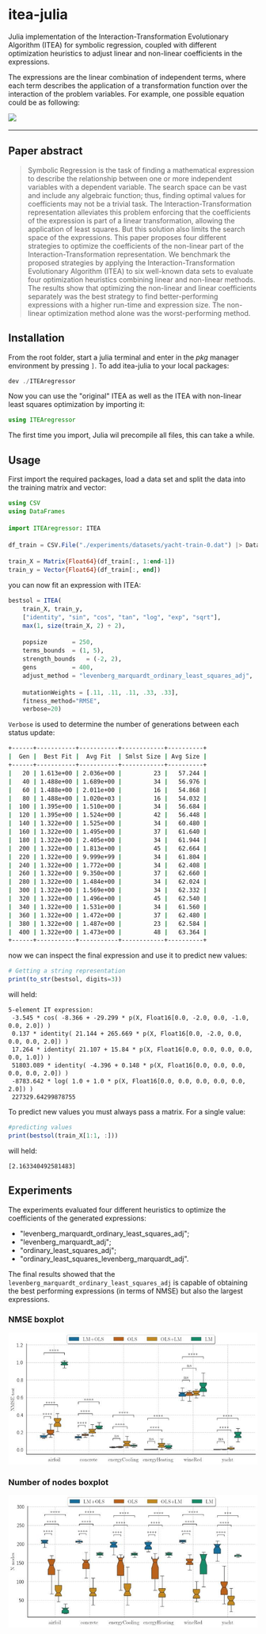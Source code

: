 # itea-julia

Julia implementation of the Interaction-Transformation Evolutionary Algorithm (ITEA) for symbolic regression, coupled with different optimization heuristics to adjust linear and non-linear coefficients in the expressions.

The expressions are the linear combination of independent terms, where each term describes the application of a transformation function over the interaction of the problem variables. For example, one possible equation could be as following:

<img src="https://render.githubusercontent.com/render/math?math=\text{IT}_{expr} = 0.67\cdot \left ( 26.26-1.162\cdot \frac{x_1}{x_4^2} \right ) -2.916\cdot \text{log}\left ( 1.0 +1.2\cdot x_1^2  x_5^1 \right ) -1.556\cdot \sqrt{5.0 - x_1^2 x_3^3} + 1411.0,">

-----

## Paper abstract

> Symbolic Regression is the task of finding a mathematical expression to describe the relationship between one or more independent variables with a dependent variable. The search space can be vast and include any algebraic function; thus, finding optimal values for coefficients may not be a trivial task. The Interaction-Transformation representation alleviates this problem enforcing that the coefficients of the expression is part of a linear transformation, allowing the application of least squares. But this solution also limits the search space of the expressions. This paper proposes four different strategies to optimize the coefficients of the non-linear part of the Interaction-Transformation representation. We benchmark the proposed strategies by applying the Interaction-Transformation Evolutionary Algorithm (ITEA) to six well-known data sets to evaluate four optimization heuristics combining linear and non-linear methods. The results show that optimizing the non-linear and linear coefficients separately was the best strategy to find better-performing expressions with a higher run-time and expression size. The non-linear optimization method alone was the worst-performing method.

## Installation

From the root folder, start a julia terminal and enter in the _pkg_ manager
environment by pressing ``]``. To add itea-julia to your local packages:

```julia
dev ./ITEAregressor
```

Now you can use the "original" ITEA as well as the ITEA with non-linear least 
squares optimization by importing it:

```julia
using ITEAregressor
```

The first time you import, Julia wil precompile all files, this can take a while.

## Usage

First import the required packages, load a data set and split the data into the training matrix and vector:

```julia
using CSV
using DataFrames

import ITEAregressor: ITEA

df_train = CSV.File("./experiments/datasets/yacht-train-0.dat") |> DataFrame

train_X = Matrix{Float64}(df_train[:, 1:end-1])
train_y = Vector{Float64}(df_train[:, end])
```

you can now fit an expression with ITEA:

```julia
bestsol = ITEA(
    train_X, train_y,
    ["identity", "sin", "cos", "tan", "log", "exp", "sqrt"],
    max(1, size(train_X, 2) ÷ 2),

    popsize       = 250,
    terms_bounds  = (1, 5),
    strength_bounds   = (-2, 2),
    gens          = 400,
    adjust_method = "levenberg_marquardt_ordinary_least_squares_adj",

    mutationWeights = [.11, .11, .11, .33, .33],
    fitness_method="RMSE",
    verbose=20)
```

`Verbose` is used to determine the number of generations between each status update:

```bash
+------+-----------+-----------+------------+----------+
|  Gen |  Best Fit |  Avg Fit  | Smlst Size | Avg Size |
+------+-----------+-----------+------------+----------+
|   20 | 1.613e+00 | 2.036e+00 |         23 |   57.244 |
|   40 | 1.488e+00 | 1.689e+00 |         34 |   56.976 |
|   60 | 1.488e+00 | 2.011e+00 |         16 |   54.868 |
|   80 | 1.488e+00 | 1.020e+03 |         16 |   54.032 |
|  100 | 1.395e+00 | 1.510e+00 |         34 |   56.684 |
|  120 | 1.395e+00 | 1.524e+00 |         42 |   56.448 |
|  140 | 1.322e+00 | 1.525e+00 |         34 |   60.480 |
|  160 | 1.322e+00 | 1.495e+00 |         37 |   61.640 |
|  180 | 1.322e+00 | 2.405e+00 |         34 |   61.944 |
|  200 | 1.322e+00 | 1.813e+00 |         45 |   62.664 |
|  220 | 1.322e+00 | 9.999e+99 |         34 |   61.804 |
|  240 | 1.322e+00 | 1.772e+00 |         34 |   62.408 |
|  260 | 1.322e+00 | 9.350e+00 |         37 |   62.660 |
|  280 | 1.322e+00 | 1.484e+00 |         34 |   62.024 |
|  300 | 1.322e+00 | 1.569e+00 |         34 |   62.332 |
|  320 | 1.322e+00 | 1.496e+00 |         45 |   62.540 |
|  340 | 1.322e+00 | 1.531e+00 |         34 |   61.560 |
|  360 | 1.322e+00 | 1.472e+00 |         37 |   62.480 |
|  380 | 1.322e+00 | 1.487e+00 |         23 |   62.584 |
|  400 | 1.322e+00 | 1.473e+00 |         48 |   63.364 |
+------+-----------+-----------+------------+----------+
```

now we can inspect the final expression and use it to predict new values:

```julia
# Getting a string representation
print(to_str(bestsol, digits=3))
```

will held:

```
5-element IT expression:
 -3.545 * cos( -8.366 + -29.299 * p(X, Float16[0.0, -2.0, 0.0, -1.0, 0.0, 2.0]) )
 0.137 * identity( 21.144 + 265.669 * p(X, Float16[0.0, -2.0, 0.0, 0.0, 0.0, 2.0]) )
 17.264 * identity( 21.107 + 15.84 * p(X, Float16[0.0, 0.0, 0.0, 0.0, 0.0, 1.0]) )
 51803.089 * identity( -4.396 + 0.148 * p(X, Float16[0.0, 0.0, 0.0, 0.0, 0.0, 2.0]) )
 -8783.642 * log( 1.0 + 1.0 * p(X, Float16[0.0, 0.0, 0.0, 0.0, 0.0, 2.0]) )
 227329.64299878755
```

To predict new values you must always pass a matrix. For a single value:

```julia
#predicting values
print(bestsol(train_X[1:1, :]))
```

will held:

```
[2.163340492581483]
```

## Experiments

The experiments evaluated four different heuristics to optimize the coefficients of the generated expressions:

* "levenberg_marquardt_ordinary_least_squares_adj";
* "levenberg_marquardt_adj";
* "ordinary_least_squares_adj";
* "ordinary_least_squares_levenberg_marquardt_adj".

The final results showed that the `levenberg_marquardt_ordinary_least_squares_adj` is capable of obtaining the best performing expressions (in terms of NMSE) but also the largest expressions.

### NMSE boxplot

![NMSE boxplot](./boxplot_NMSE_test.jpeg)

### Number of nodes boxplot

![number of nodes boxplot](./boxplot_N_nodes.jpeg)